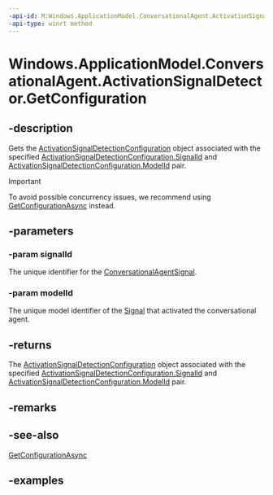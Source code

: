 ```yaml
---
-api-id: M:Windows.ApplicationModel.ConversationalAgent.ActivationSignalDetector.GetConfiguration(System.String,System.String)
-api-type: winrt method
---
```


<!-- Method syntax.
public ActivationSignalDetectionConfiguration ActivationSignalDetector.GetConfiguration(String signalId, String modelId)
-->

# Windows.ApplicationModel.ConversationalAgent.ActivationSignalDetector.GetConfiguration

## -description

Gets the [ActivationSignalDetectionConfiguration](activationsignaldetectionconfiguration.md) object associated with the specified [ActivationSignalDetectionConfiguration.SignalId](activationsignaldetectionconfiguration_signalid.md) and [ActivationSignalDetectionConfiguration.ModelId](activationsignaldetectionconfiguration_modelid.md) pair.

> [!Important]
> To avoid possible concurrency issues, we recommend using [GetConfigurationAsync](activationsignaldetector_getconfigurationasync_1120837113.md) instead.

## -parameters

### -param signalId

The unique identifier for the [ConversationalAgentSignal](conversationalagentsignal.md).

### -param modelId

The unique model identifier of the [Signal](conversationalagentsignal.md) that activated the conversational agent.

## -returns

The [ActivationSignalDetectionConfiguration](activationsignaldetectionconfiguration.md) object associated with the specified [ActivationSignalDetectionConfiguration.SignalId](activationsignaldetectionconfiguration_signalid.md) and [ActivationSignalDetectionConfiguration.ModelId](activationsignaldetectionconfiguration_modelid.md) pair.

## -remarks

## -see-also

[GetConfigurationAsync](activationsignaldetector_getconfigurationasync_1120837113.md)

## -examples
